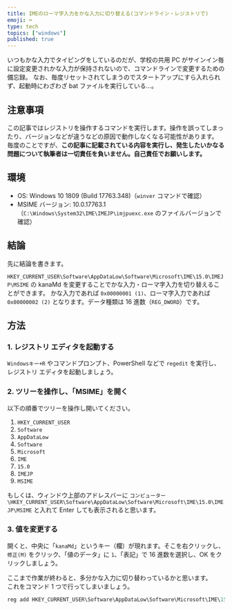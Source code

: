 ```yaml
---
title: IMEのローマ字入力をかな入力に切り替える(コマンドライン・レジストリで)
emoji: ⌨
type: tech
topics: ["windows"]
published: true
---
```


いつもかな入力でタイピングをしているのだが、学校の共用 PC がサインイン毎に設定変更されかな入力が保持されないので、コマンドラインで変更するための備忘録。
なお、毎度リセットされてしまうのでスタートアップにすら入れられず、起動時にわざわざ bat ファイルを実行している…。

## 注意事項

この記事ではレジストリを操作するコマンドを実行します。操作を誤ってしまったり、バージョンなどが違うなどの原因で動作しなくなる可能性があります。
毎度のことですが、**この記事に記載されている内容を実行し、発生したいかなる問題について執筆者は一切責任を負いません。自己責任でお願いします。**

## 環境

- OS: Windows 10 1809 (Build 17763.348)（`winver` コマンドで確認）
- MSIME バージョン: 10.0.17763.1（`C:\Windows\System32\IME\IMEJP\imjpuexc.exe` のファイルバージョンで確認）

## 結論

先に結論を書きます。

`HKEY_CURRENT_USER\Software\AppDataLow\Software\Microsoft\IME\15.0\IMEJP\MSIME` の kanaMd を変更することでかな入力・ローマ字入力を切り替えることができます。
かな入力であれば `0x00000001 (1)`、ローマ字入力であれば `0x00000002 (2)` となります。データ種類は 16 進数（`REG_DWORD`）です。

## 方法

### 1. レジストリ エディタを起動する

`Windowsキー+R` やコマンドプロンプト、PowerShell などで `regedit` を実行し、レジストリ エディタを起動しましょう。

### 2. ツリーを操作し、「MSIME」を開く

以下の順番でツリーを操作し開いてください。

1. `HKEY_CURRENT_USER`
2. `Software`
3. `AppDataLow`
4. `Software`
5. `Microsoft`
6. `IME`
7. `15.0`
8. `IMEJP`
9. `MSIME`

もしくは、ウィンドウ上部のアドレスバーに `コンピューター\HKEY_CURRENT_USER\Software\AppDataLow\Software\Microsoft\IME\15.0\IMEJP\MSIME` と入れて Enter しても表示されると思います。

### 3. 値を変更する

開くと、中央に「`kanaMd`」というキー（欄）が現れます。そこを右クリックし、`修正(M)` をクリック、「値のデータ」に `1`、「表記」で 16 進数を選択し、OK をクリックしましょう。

ここまで作業が終わると、多分かな入力に切り替わっているかと思います。  
これをコマンド 1 つで行ってしまいましょう。

```powershell
reg add HKEY_CURRENT_USER\Software\AppDataLow\Software\Microsoft\IME\15.0\IMEJP\MSIME /v kanaMd /t REG_DWORD /d 1 /f
```
